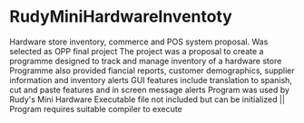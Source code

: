 # RudyMiniHardwareInventoty
Hardware store inventory, commerce and POS system proposal. Was selected as OPP final project
The project was a proposal to create a programme designed to track and manage inventory of a hardware store
Programme also provided fiancial reports, customer demographics, supplier information and inventory alerts 
GUI features include translation to spanish, cut and paste features and in screen message alerts
Program was used by Rudy's Mini Hardware 
Executable file not included but can be initialized || 
Program requires suitable compiler to execute
